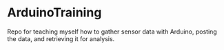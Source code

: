 # ArduinoTraining
Repo for teaching myself how to gather sensor data with Arduino, posting the data, and retrieving it for analysis.
